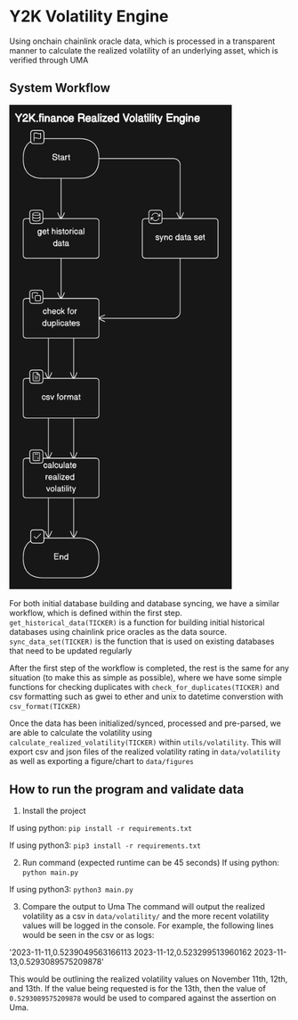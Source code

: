 # Y2K Volatility Engine

Using onchain chainlink oracle data, which is processed in a transparent manner to calculate the realized volatility of an underlying asset, which is verified through UMA

## System Workflow

<img src="data/source/image.png" alt="Workflow diagram" width="400"/>

For both initial database building and database syncing, we have a similar workflow, which is defined within the first step. `get_historical_data(TICKER)` is a function for building initial historical databases using chainlink price oracles as the data source. `sync_data_set(TICKER)` is the function that is used on existing databases that need to be updated regularly

After the first step of the workflow is completed, the rest is the same for any situation (to make this as simple as possible), where we have some simple functions for checking duplicates with `check_for_duplicates(TICKER)` and csv formatting such as gwei to ether and unix to datetime converstion with `csv_format(TICKER)`

Once the data has been initialized/synced, processed and pre-parsed, we are able to calculate the volatility using `calculate_realized_volatility(TICKER)` within `utils/volatility`. This will export csv and json files of the realized volatility rating in `data/volatility` as well as exporting a figure/chart to `data/figures`

## How to run the program and validate data

1. Install the project

If using python:
`pip install -r requirements.txt`

If using python3:
`pip3 install -r requirements.txt`

2. Run command (expected runtime can be 45 seconds)
   If using python:
   `python main.py`

If using python3:
`python3 main.py`

3. Compare the output to Uma
   The command will output the realized volatility as a csv in `data/volatility/` and the more recent volatility values will be logged in the console. For example, the following lines would be seen in the csv or as logs:

'2023-11-11,0.5239049563166113
2023-11-12,0.523299513960162
2023-11-13,0.5293089575209878'

This would be outlining the realized volatility values on November 11th, 12th, and 13th. If the value being requested is for the 13th, then the value of `0.5293089575209878` would be used to compared against the assertion on Uma.
